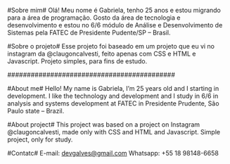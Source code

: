 #Sobre mim#
Olá!
Meu nome é Gabriela, tenho 25 anos e estou migrando para a área de programação. 
Gosto da área de tecnologia e desenvolvimento e estou no 6/6 módulo de Análise e Desenvolvimento de Sistemas pela FATEC de Presidente Pudente/SP – Brasil. 

#Sobre o projeto#
Esse projeto foi baseado em um projeto que eu vi no instagram da @claugoncalvesti, feito apenas com CSS e HTML e Javascript. 
Projeto simples, para fins de estudo. 

###########################################

#About me#
Hello! 
My name is Gabriela, I’m 25 years old and I starting in development. 
I like the technology and development and I study in 6/6 in analysis and systems development at FATEC in Presidente Prudente, São Paulo state – Brazil. 

#About project#
This project was based on a project on Instagram @claugoncalvesti, made only with CSS and HTML and Javascript.
Simple project, only for study. 

#Contatc#
E-mail: devgalves@gmail.com
Whatsapp: +55 18 98148-6658
